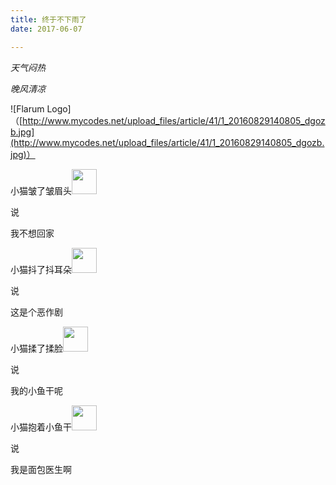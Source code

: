 ```yaml
---
title: 终于不下雨了
date: 2017-06-07

---
```


*天气闷热*

*晚风清凉*

![Flarum Logo]（[http://www.mycodes.net/upload_files/article/41/1_20160829140805_dgozb.jpg](http://www.mycodes.net/upload_files/article/41/1_20160829140805_dgozb.jpg)）



小猫皱了皱眉头<img src="E:\GITAMY\Amy\images\9844B108B5634F9F00EB2B97EF9F1AB3.gif" style="height:40px" />

说

我不想回家



小猫抖了抖耳朵<img src="E:\GITAMY\Amy\images\617820C0A1D3E6EDE2602DFF0509BEFA.gif" style="height:40px" />

说

这是个恶作剧



小猫揉了揉脸<img src="E:\GITAMY\Amy\images\A7BB4A08B82E6330CE4B8971D99CCEBE.gif" style="height:40px" />

说

我的小鱼干呢



小猫抱着小鱼干<img src="E:\GITAMY\Amy\images\1BA986652A5CD2678B866FE273D9C7D9.gif" style="height:40px">

说

我是面包医生啊